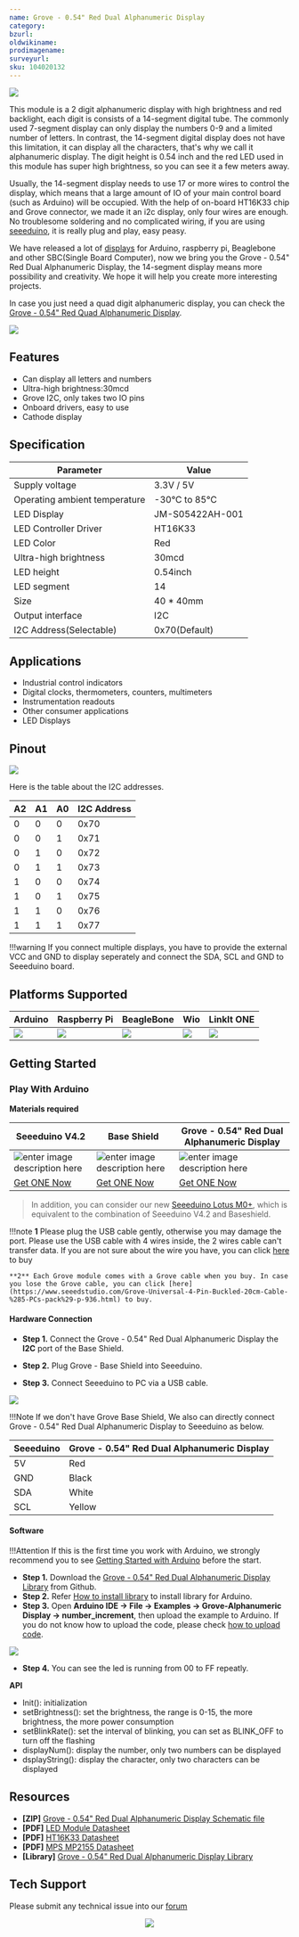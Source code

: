 ```yaml
---
name: Grove - 0.54" Red Dual Alphanumeric Display
category: 
bzurl: 
oldwikiname: 
prodimagename: 
surveyurl: 
sku: 104020132
---
```



![](https://github.com/SeeedDocument/Grove-0.54-Red-Dual-Alphanumeric-Display/raw/master/img/front.png)


This module is a 2 digit alphanumeric display with high brightness and red backlight, each digit is consists of a 14-segment digital tube. The commonly used 7-segment display can only display the numbers 0-9 and a limited number of letters. In contrast, the 14-segment digital display does not have this limitation, it can display all the characters, that's why we call it alphanumeric display. The digit height is 0.54 inch and the red LED used in this module has super high brightness, so you can see it a few meters away.
 
Usually, the 14-segment display needs to use 17 or more wires to control the display, which means that a large amount of IO of your main control board (such as Arduino) will be occupied. With the help of on-board HT16K33 chip and Grove connector, we made it an i2c display, only four wires are enough. No troublesome soldering and no complicated wiring, if you are using [seeeduino](https://www.seeedstudio.com/seeeduino-boards-c-987.html), it is really plug and play, easy peasy.
 
We have released a lot of [displays](https://www.seeedstudio.com/displays-c-929.html) for Arduino, raspberry pi, Beaglebone and other SBC(Single Board Computer), now we bring you the Grove - 0.54" Red Dual Alphanumeric Display, the 14-segment display means more possibility and creativity. We hope it will help you create more interesting projects. 
 
In case you just need a quad digit alphanumeric display, you can check the [Grove - 0.54" Red Quad Alphanumeric Display](https://www.seeedstudio.com/Grove-0-54-Red-Quad-Alphanumeric-Display-p-4032.html). 
 


<p style=":center"><a href="https://www.seeedstudio.com/Grove-0-54-Red-Dual-Alphanumeric-Display-p-4031.html" target="_blank"><img src="https://github.com/SeeedDocument/wiki_english/raw/master/docs/images/300px-Get_One_Now_Banner-ragular.png" /></a></p>



## Features

- Can display all letters and numbers
- Ultra-high brightness:30mcd
- Grove I2C, only takes two IO pins
- Onboard drivers, easy to use
- Cathode display


## Specification

| Parameter                     | Value           |
|-------------------------------|-----------------|
| Supply voltage                | 3.3V / 5V       |
| Operating ambient temperature | -30°C to 85°C   |
| LED Display                   | JM-S05422AH-001 |
| LED Controller Driver         | HT16K33         |
| LED Color                     | Red             |
| Ultra-high brightness         | 30mcd           |
| LED height                    | 0.54inch        |
| LED segment                   | 14              |
| Size                          | 40 * 40mm       |
| Output interface              | I2C             |
| I2C Address(Selectable)       | 0x70(Default)   |

## Applications

- Industrial control indicators
- Digital clocks, thermometers, counters, multimeters
- Instrumentation readouts
- Other consumer applications
- LED Displays


## Pinout

![](https://github.com/SeeedDocument/Grove-0.54-Red-Dual-Alphanumeric-Display/raw/master/img/pinout.jpg)

Here is the table about the I2C addresses. 

| A2 | A1 | A0 | I2C Address |
|----|----|----|-------------|
| 0  | 0  | 0  | 0x70        |
| 0  | 0  | 1  | 0x71        |
| 0  | 1  | 0  | 0x72        |
| 0  | 1  | 1  | 0x73        |
| 1  | 0  | 0  | 0x74        |
| 1  | 0  | 1  | 0x75        |
| 1  | 1  | 0  | 0x76        |
| 1  | 1  | 1  | 0x77        |


!!!warning
    If you connect multiple displays, you have to provide the external VCC and GND to display seperately and connect the SDA, SCL and GND to Seeeduino board.  

## Platforms Supported

| Arduino                                                                                             | Raspberry Pi                                                                                             | BeagleBone                                                                                      | Wio                                                                                               | LinkIt ONE                                                                                         |
|-----------------------------------------------------------------------------------------------------|----------------------------------------------------------------------------------------------------------|-------------------------------------------------------------------------------------------------|---------------------------------------------------------------------------------------------------|----------------------------------------------------------------------------------------------------|
| ![](https://raw.githubusercontent.com/SeeedDocument/wiki_english/master/docs/images/arduino_logo.jpg) | ![](https://raw.githubusercontent.com/SeeedDocument/wiki_english/master/docs/images/raspberry_pi_logo_n.jpg) | ![](https://raw.githubusercontent.com/SeeedDocument/wiki_english/master/docs/images/bbg_logo_n.jpg) | ![](https://raw.githubusercontent.com/SeeedDocument/wiki_english/master/docs/images/wio_logo_n.jpg) | ![](https://raw.githubusercontent.com/SeeedDocument/wiki_english/master/docs/images/linkit_logo_n.jpg) |



## Getting Started

### Play With Arduino


**Materials required**


| Seeeduino V4.2 | Base Shield |Grove - 0.54" Red Dual Alphanumeric Display|
|--------------|-------------|-----------------|
|![enter image description here](https://github.com/SeeedDocument/wiki_english/raw/master/docs/images/seeeduino_v4.2.jpg)|![enter image description here](https://github.com/SeeedDocument/wiki_english/raw/master/docs/images/base_shield.jpg)|![enter image description here](https://github.com/SeeedDocument/Grove-0.54-Red-Dual-Alphanumeric-Display/raw/master/img/front-s.png)
|[Get ONE Now](http://www.seeedstudio.com/Seeeduino-V4.2-p-2517.html)|[Get ONE Now](https://www.seeedstudio.com/Base-Shield-V2-p-1378.html)|[Get ONE Now](https://www.seeedstudio.com/Grove-0-54-Red-Dual-Alphanumeric-Display-p-4031.html)|



>In addition, you can consider our new [Seeeduino Lotus M0+](https://www.seeedstudio.com/Seeeduino-Lotus-Cortex-M0-p-2896.html), which is equivalent to the combination of Seeeduino V4.2 and Baseshield.


!!!note
    **1** Please plug the USB cable gently, otherwise you may damage the port. Please use the USB cable with 4 wires inside, the 2 wires cable can't transfer data. If you are not sure about the wire you have, you can click [here](https://www.seeedstudio.com/Micro-USB-Cable-48cm-p-1475.html) to buy 
    
    **2** Each Grove module comes with a Grove cable when you buy. In case you lose the Grove cable, you can click [here](https://www.seeedstudio.com/Grove-Universal-4-Pin-Buckled-20cm-Cable-%285-PCs-pack%29-p-936.html) to buy.


#### Hardware Connection


- **Step 1.** Connect the Grove - 0.54" Red Dual Alphanumeric Display the **I2C** port of the Base Shield.

- **Step 2.** Plug Grove - Base Shield into Seeeduino.

- **Step 3.** Connect Seeeduino to PC via a USB cable.


![](https://github.com/SeeedDocument/Grove-0.54-Red-Dual-Alphanumeric-Display/raw/master/img/wiki_connect.png)


!!!Note
	If we don't have Grove Base Shield, We also can directly connect Grove - 0.54" Red Dual Alphanumeric Display to Seeeduino as below.

| Seeeduino       | Grove - 0.54" Red Dual Alphanumeric Display |
|---------------|-------------------------|
| 5V            | Red                     |
| GND           | Black                   |
| SDA           | White                   |
| SCL           | Yellow                  |


#### Software

!!!Attention
        If this is the first time you work with Arduino, we strongly recommend you to see [Getting Started with Arduino](http://wiki.seeedstudio.com/Getting_Started_with_Arduino/) before the start.


- **Step 1.** Download the  [Grove - 0.54" Red Dual Alphanumeric Display Library](https://github.com/Seeed-Studio/Seeed_Alphanumeric_Display_HT16K33)  from Github.
- **Step 2.** Refer [How to install library](http://wiki.seeedstudio.com/How_to_install_Arduino_Library) to install library for Arduino.
- **Step 3.** Open **Arduino IDE -> File -> Examples -> Grove-Alphanumeric Display -> number_increment**, then upload the example to Arduino. If you do not know how to upload the code, please check [how to upload code](http://wiki.seeedstudio.com/Upload_Code/).

![](https://github.com/SeeedDocument/Grove-0.54-Red-Dual-Alphanumeric-Display/raw/master/img/example.png)

- **Step 4.** You can see the led is running from 00 to FF repeatly.

**API**

- Init(): initialization 
- setBrightness(): set the brightness, the range is 0-15, the more brightness, the more power consumption 
- setBlinkRate(): set the interval of blinking, you can set as BLINK_OFF to turn off the flashing
- displayNum(): display the number, only two numbers can be displayed
- dsplayString(): display the character, only two characters can be displayed
  

## Resources

- **[ZIP]** [Grove - 0.54" Red Dual Alphanumeric Display Schematic file](https://github.com/SeeedDocument/Grove-0.54-Red-Dual-Alphanumeric-Display/raw/master/res/Grove-0.54-Red-Dual-Alphanumeric-Display.zip)
- **[PDF]** [LED Module Datasheet](https://github.com/SeeedDocument/Grove-0.54-Red-Dual-Alphanumeric-Display/raw/master/res/DIP-LED-2-BETY-14-SEG.pdf)
- **[PDF]** [HT16K33 Datasheet](https://github.com/SeeedDocument/Grove-0.54-Red-Dual-Alphanumeric-Display/raw/master/res/HT16K33.pdf)
- **[PDF]** [MPS MP2155 Datasheet](https://github.com/SeeedDocument/Grove-0.54-Red-Dual-Alphanumeric-Display/raw/master/res/MPS_MP2155%20datasheetpdf.pdf)
- **[Library]** [Grove - 0.54" Red Dual Alphanumeric Display Library](https://github.com/Seeed-Studio/Seeed_Alphanumeric_Display_HT16K33)


## Tech Support
Please submit any technical issue into our [forum](http://forum.seeedstudio.com/)<br /><p style="text-align:center"><a href="https://www.seeedstudio.com/act-4.html" target="_blank"><img src="https://github.com/SeeedDocument/Wiki_Banner/raw/master/new_product.jpg" /></a></p>